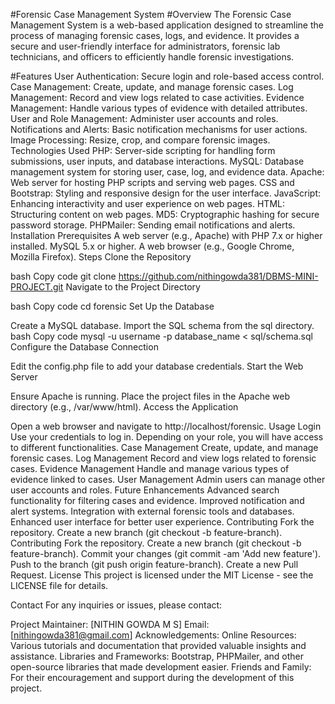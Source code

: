 #Forensic Case Management System
#Overview
The Forensic Case Management System is a web-based application designed to streamline the process of managing forensic cases, logs, and evidence. It provides a secure and user-friendly interface for administrators, forensic lab technicians, and officers to efficiently handle forensic investigations.

#Features
User Authentication: Secure login and role-based access control.
Case Management: Create, update, and manage forensic cases.
Log Management: Record and view logs related to case activities.
Evidence Management: Handle various types of evidence with detailed attributes.
User and Role Management: Administer user accounts and roles.
Notifications and Alerts: Basic notification mechanisms for user actions.
Image Processing: Resize, crop, and compare forensic images.
Technologies Used
PHP: Server-side scripting for handling form submissions, user inputs, and database interactions.
MySQL: Database management system for storing user, case, log, and evidence data.
Apache: Web server for hosting PHP scripts and serving web pages.
CSS and Bootstrap: Styling and responsive design for the user interface.
JavaScript: Enhancing interactivity and user experience on web pages.
HTML: Structuring content on web pages.
MD5: Cryptographic hashing for secure password storage.
PHPMailer: Sending email notifications and alerts.
Installation
Prerequisites
A web server (e.g., Apache) with PHP 7.x or higher installed.
MySQL 5.x or higher.
A web browser (e.g., Google Chrome, Mozilla Firefox).
Steps
Clone the Repository

bash
Copy code
git clone https://github.com/nithingowda381/DBMS-MINI-PROJECT.git
Navigate to the Project Directory

bash
Copy code
cd forensic
Set Up the Database

Create a MySQL database.
Import the SQL schema from the sql directory.
bash
Copy code
mysql -u username -p database_name < sql/schema.sql
Configure the Database Connection

Edit the config.php file to add your database credentials.
Start the Web Server

Ensure Apache is running.
Place the project files in the Apache web directory (e.g., /var/www/html).
Access the Application

Open a web browser and navigate to http://localhost/forensic.
Usage
Login
Use your credentials to log in. Depending on your role, you will have access to different functionalities.
Case Management
Create, update, and manage forensic cases.
Log Management
Record and view logs related to forensic cases.
Evidence Management
Handle and manage various types of evidence linked to cases.
User Management
Admin users can manage other user accounts and roles.
Future Enhancements
Advanced search functionality for filtering cases and evidence.
Improved notification and alert systems.
Integration with external forensic tools and databases.
Enhanced user interface for better user experience.
Contributing
Fork the repository.
Create a new branch (git checkout -b feature-branch).
Contributing
Fork the repository.
Create a new branch (git checkout -b feature-branch).
Commit your changes (git commit -am 'Add new feature').
Push to the branch (git push origin feature-branch).
Create a new Pull Request.
License
This project is licensed under the MIT License - see the LICENSE file for details.

Contact
For any inquiries or issues, please contact:

Project Maintainer: [NITHIN GOWDA M S]
Email: [nithingowda381@gmail.com]
Acknowledgements: 
Online Resources: Various tutorials and documentation that provided valuable insights and assistance.
Libraries and Frameworks: Bootstrap, PHPMailer, and other open-source libraries that made development easier.
Friends and Family: For their encouragement and support during the development of this project.
